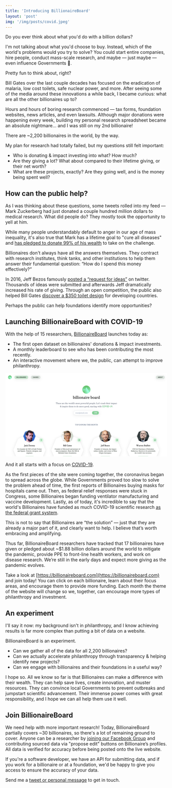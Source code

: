 ```yaml
---
title: 'Introducing BillionaireBoard'
layout: 'post'
img: '/img/posts/covid.jpeg'
---
```


Do you ever think about what you'd do with a billion dollars?

I'm not talking about what you'd choose to buy. Instead, which of the world's problems would you try to solve? You could start entire companies, hire people, conduct mass-scale research, and maybe — just maybe — even influence Governments 🤯.

Pretty fun to think about, right?

Bill Gates over the last couple decades has focused on the eradication of malaria, low cost toilets, safe nuclear power, and more. After seeing some of the media around these innovations a while back, I became curious: what are all the other billionaires up to?

Hours and hours of boring research commenced — tax forms, foundation websites, news articles, and even lawsuits. Although major donations were happening every week, building my personal research spreadsheet became an absolute nightmare... and I was still on my 2nd billionaire!

There are ~2,200 billionaires in the world, by the way.

My plan for research had totally failed, but my questions still felt important:

- Who is donating & impact investing into what? How much?
- Are they giving a lot? What about compared to their lifetime giving, or their net worth?
- What are these projects, exactly? Are they going well, and is the money being spent well?

## How can the public help?

As I was thinking about these questions, some tweets rolled into my feed — Mark Zuckerberg had just donated a couple hundred million dollars to medical research. What did people do? They mostly took the opportunity to yell at him.

While many people understandably default to anger in our age of mass inequality, it's also true that Mark has a lifetime goal to "cure all diseases" and [has pledged to donate 99% of his wealth](https://billionaireboard.com/billionaires/mark-zuckerberg) to take on the challenge.

Billionaires don't always have all the answers themselves. They contract with research institutes, think tanks, and other institutions to help them answer their fundamental question: “How do I spend this money effectively?”

In 2016, Jeff Bezos famously [posted a “request for ideas”](https://twitter.com/jeffbezos/status/875418348598603776?lang=en) on twitter. Thousands of ideas were submitted and afterwards Jeff dramatically increased his rate of giving. Through an open competition, the public also helped Bill Gates [discover a $350 toilet design](https://www.businessinsider.com/bill-gates-foundation-helps-invent-tiger-toilets-powered-by-worms-2019-1) for developing countries.

Perhaps the public can help foundations identify more opportunities?

## Launching BillionaireBoard with COVID-19

With the help of 15 researchers, [BillionaireBoard](https://billionaireboard.com) launches today as:

- The first open dataset on billionaires' donations & impact investments.
- A monthly leaderboard to see who has been contributing the most recently.
- An interactive movement where we, the public, can attempt to improve philanthropy.

<a href="https://billionaireboard.com"><img class="full" src="/img/posts/billionaireboard.png" /></a>

And it all starts with a focus on [COVID-19](https://billionaireboard.com/causes/covid-19).

As the first pieces of the site were coming together, the coronavirus began to spread across the globe. While Governments proved too slow to solve the problem ahead of time, the first reports of Billionaires buying masks for hospitals came out. Then, as federal relief responses were stuck in Congress, some Billionaires began funding ventilator manufacturing and vaccine development. Lastly, as of today, it's incredible to say that the world's Billionaires have funded as much COVID-19 scientific research [as the federal grant system](https://www.nbcbayarea.com/news/coronavirus/where-is-your-money-going-investigative-unit-tracks-federal-covid-19-spending/2274950/).

This is not to say that Billionaires are “the solution” — just that they are already a major part of it, and clearly want to help. I believe that’s worth embracing and amplifying.

Thus far, BillionaireBoard researchers have tracked that 17 billionaires have given or pledged about ~$1.88 billion dollars around the world to mitigate the pandemic, provide PPE to front-line health workers, and work on disease research. We’re still in the early days and expect more giving as the pandemic evolves.

Take a look at [https://billionaireboard.com](https://billionaireboard.com) and join today! You can click on each billionaire, learn about their focus areas, and encourage them to provide more funding. Each month the theme of the website will change so we, together, can encourage more types of philanthropy and investment.

## An experiment

I'll say it now: my background isn't in philanthropy, and I know achieving results is far more complex than putting a bit of data on a website.

BillionaireBoard is an experiment.

- Can we gather all of the data for all 2,200 billionaires?
- Can we actually accelerate philanthropy through transparency & helping identify new projects?
- Can we engage with billionaires and their foundations in a useful way?

I hope so. All we know so far is that Billionaires can make a difference with their wealth. They can help save lives, create innovation, and muster resources. They can convince local Governments to prevent outbreaks and jumpstart scientific advancement. Their immense power comes with great responsibility, and I hope we can all help them use it well.

## Join BillionaireBoard

We need help with more important research! Today, BillionaireBoard partially covers ~30 billionaires, so there's a lot of remaining ground to cover. Anyone can be a researcher by [joining our Facebook Group](https://www.facebook.com/groups/billionaireboard) and contributing sourced data via "propose edit" buttons on Billionaire’s profiles. All data is verified for accuracy before being posted onto the live website.

If you're a software developer, we have an API for submitting data, and if you work for a billionaire or at a foundation, we'd be happy to give you access to ensure the accuracy of your data.

Send me a [tweet or personal message](https://twitter.com/zachtratar) to get in touch.
